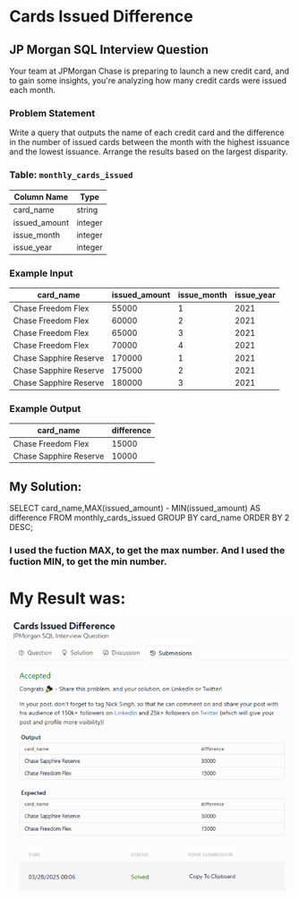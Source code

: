 # Cards Issued Difference

## JP Morgan SQL Interview Question

Your team at JPMorgan Chase is preparing to launch a new credit card, and to gain some insights, you're analyzing how many credit cards were issued each month.

### Problem Statement
Write a query that outputs the name of each credit card and the difference in the number of issued cards between the month with the highest issuance and the lowest issuance. Arrange the results based on the largest disparity.

### Table: `monthly_cards_issued`
| Column Name    | Type    |
|----------------|---------|
| card_name      | string  |
| issued_amount  | integer |
| issue_month    | integer |
| issue_year     | integer |

### Example Input

card_name               | issued_amount | issue_month | issue_year
------------------------|---------------|-------------|-----------
Chase Freedom Flex      | 55000         | 1           | 2021
Chase Freedom Flex      | 60000         | 2           | 2021
Chase Freedom Flex      | 65000         | 3           | 2021
Chase Freedom Flex      | 70000         | 4           | 2021
Chase Sapphire Reserve  | 170000        | 1           | 2021
Chase Sapphire Reserve  | 175000        | 2           | 2021
Chase Sapphire Reserve  | 180000        | 3           | 2021

### Example Output

card_name               | difference
------------------------|-----------
Chase Freedom Flex      | 15000
Chase Sapphire Reserve  | 10000

## My Solution:

SELECT card_name,MAX(issued_amount) - MIN(issued_amount) AS difference FROM monthly_cards_issued GROUP BY card_name ORDER BY 2 DESC;

### I used the fuction MAX, to get the max number. And I used the fuction MIN, to get the min number.  

# My Result was:

![alt text](Image_SQL_12.png)